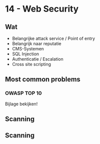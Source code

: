 # 14 - Web Security
## Wat
- Belangrijke attack service / Point of entry
- Belangrijk naar reputatie
- CMS-Systemen
- SQL Injection
- Authenticatie / Escalation
- Cross site scripting

## Most common problems
### OWASP TOP 10
Bijlage bekijken!

## Scanning

## Scanning

<!--stackedit_data:
eyJoaXN0b3J5IjpbLTEwOTU3OTMzMTAsLTIxMzAyMjY0MTYsLT
E0OTU3MTQ5NjddfQ==
-->